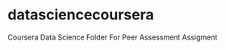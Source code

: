datasciencecoursera
===================

Coursera Data Science Folder For Peer Assessment Assigment
